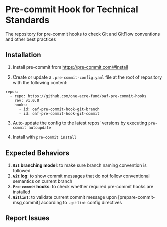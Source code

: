 # Pre-commit Hook for Technical Standards
The repository for pre-commit hooks to check Git and GitFlow conventions and other best practices

## Installation
1. Install pre-commit from https://pre-commit.com/#install

2. Create or update a `.pre-commit-config.yaml` file at the root of repository with the following content:

```
repos:
  - repo: https://github.com/one-acre-fund/oaf-pre-commit-hooks
    rev: v1.0.0
    hooks:
      - id: oaf-pre-commit-hook-git-branch
      - id: oaf-pre-commit-hook-git-commit
```
3. Auto-update the config to the latest repos' versions by executing `pre-commit autoupdate`

4. Install with `pre-commit install`

## Expected Behaviors
1. **`Git` branching model**: to make sure branch naming convention is followed
2. **`Git` log**:  to show commit messages that do not follow conventional semantics on current branch
3. **`Pre-commit` hooks**: to check whether required pre-commit hooks are installed
4. **`Gitlint`**: to validate current commit message upon [prepare-commit-msg,commit] according to `.gitlint` config directives
## Report Issues
